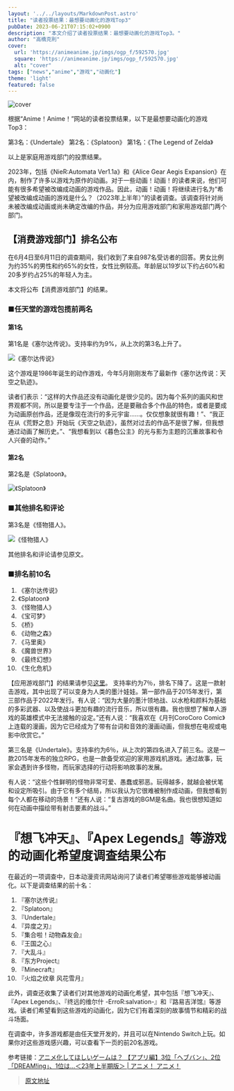 ```yaml
---
layout: '../../layouts/MarkdownPost.astro'
title: "读者投票结果：最想要动画化的游戏Top3"
pubDate: 2023-06-21T07:15:02+0900
description: "本文介绍了读者投票结果：最想要动画化的游戏Top3。"
author: "高橋克則"
cover:
  url: 'https://animeanime.jp/imgs/ogp_f/592570.jpg'
  square: 'https://animeanime.jp/imgs/ogp_f/592570.jpg'
  alt: "cover"
tags: ["news","anime","游戏","动画化"]
theme: 'light'
featured: false
---
```


![cover](https://animeanime.jp/imgs/ogp_f/592570.jpg)

根据“Anime！Anime！”网站的读者投票结果，以下是最想要动画化的游戏Top3：

第3名：《Undertale》
第2名：《Splatoon》
第1名：《The Legend of Zelda》

以上是家庭用游戏部门的投票结果。

2023年，包括《NieR:Automata Ver1.1a》和《Alice Gear Aegis Expansion》在内，制作了许多以游戏为原作的动画。对于一些动画！动画！的读者来说，他们可能有很多希望被改编成动画的游戏作品。因此，动画！动画！将继续进行名为“希望被改编成动画的游戏是什么？（2023年上半年）”的读者调查。该调查将针对尚未被改编成动画或尚未确定改编的作品，并分为应用游戏部门和家用游戏部门两个部门。
## 【消费游戏部门】排名公布

在6月4日至6月11日的调查期间，我们收到了来自987名受访者的回答。男女比例为约35%的男性和约65%的女性，女性比例较高。年龄层以19岁以下约占60%和20多岁约占25%的年轻人为主。

本文将公布【消费游戏部门】的结果。

### ■任天堂的游戏包揽前两名

#### 第1名

第1名是《塞尔达传说》。支持率约为9%，从上次的第3名上升了。 

<img src="imgs/1.jpg" alt="《塞尔达传说》" style="max-width:100%">

这个游戏是1986年诞生的动作游戏，今年5月刚刚发布了最新作《塞尔达传说：天空之轨迹》。

读者们表示：“这样的大作品还没有动画化是很少见的。因为每个系列的画风和世界观都不同，所以是要专注于一个作品，还是要融合多个作品的特色，或者是要成为动画原创作品，还是像现在流行的多元宇宙……。仅仅想象就很有趣！”、“我正在从《荒野之息》开始玩《天空之轨迹》，虽然对过去的作品不是很了解，但我想通过动画了解历史。”、“我想看到以《暮色公主》的光与影为主题的沉重故事和令人兴奋的动作。”

#### 第2名

第2名是《Splatoon》。

<img src="imgs/2.jpg" alt="《Splatoon》" style="max-width:100%">

### ■其他排名和评论

第3名是《怪物猎人》。 

<img src="imgs/3.jpg" alt="《怪物猎人》" style="max-width:100%">

其他排名和评论请参见原文。

### ■排名前10名

1. 《塞尔达传说》
2. 《Splatoon》
3. 《怪物猎人》
4. 《宝可梦》
5. 《桥》
6. 《动物之森》
7. 《马里奥》
8. 《魔兽世界》
9. 《最终幻想》
10. 《生化危机》

【应用游戏部门】的结果请参见<a href="https://animeanime.jp/article/2023/06/20/78037.html" rel="”nofollow”target=&quot;_blank&quot;">这里</a>。
支持率约为7％，排名下降了。这是一款射击游戏，其中出现了可以变身为人类的墨汁娃娃。第一部作品于2015年发行，第三部作品于2022年发行。有人说：“因为大量的墨汁领地战、以水枪和颜料为基础的多彩武器、以及使战斗更加有趣的流行音乐，所以很有趣。我也很想了解单人游戏的英雄模式中无法接触的设定。”还有人说：“我喜欢在《月刊CoroCoro Comic》上连载的漫画，因为它已经成为了带有台词和音效的漫画动画，但我想在电视或电影中欣赏它。”

第三名是《Undertale》。支持率约为6％，从上次的第四名进入了前三名。这是一款2015年发布的独立RPG，也是一款备受欢迎的家用游戏机游戏。通过故事，玩家会遇到许多怪物，而玩家选择的行动将影响故事的发展。

有人说：“这些个性鲜明的怪物非常可爱、愚蠢或邪恶。玩得越多，就越会被伏笔和设定所吸引。由于它有多个结局，所以我认为它很难被制作成动画，但我想看到每个人都在移动的场景！”还有人说：“复古游戏的BGM是名曲。我也很想知道如何在动画中描绘带有射击要素的战斗。”
# 『想飞冲天』、『Apex Legends』等游戏的动画化希望度调查结果公布

在最近的一项调查中，日本动漫资讯网站询问了读者们希望哪些游戏能够被动画化。以下是调查结果的前十名：

1. 『塞尔达传说』
2. 『Splatoon』
3. 『Undertale』
4. 『异度之刃』
5. 『集合啦！动物森友会』
5. 『王国之心』
7. 『大乱斗』
8. 『东方Project』
9. 『Minecraft』
10. 『火焰之纹章 风花雪月』

此外，调查还收集了读者们对其他游戏的动画化希望，其中包括『想飞冲天』、『Apex Legends』、『终远的维尔什 -ErroR:salvation-』和『路易吉洋馆』等游戏。读者们希望看到这些游戏的动画化，因为它们有着深刻的故事情节和精彩的战斗场面。

在调查中，许多游戏都是由任天堂开发的，并且可以在Nintendo Switch上玩。如果你对这些游戏感兴趣，可以查看下一页的前20名游戏。

参考链接：[アニメ化してほしいゲームは？ 【アプリ編】3位「ヘブバン」、2位「DREAM!ing」、1位は…＜23年上半期版＞ | アニメ！ アニメ！](https://animeanime.jp/article/2023/06/20/78037.html)

>[原文地址](https://animeanime.jp/article/2023/06/21/78065.html)  